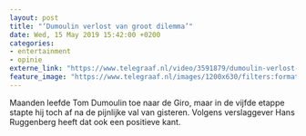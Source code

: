 ```yaml
---
layout: post
title: "‘Dumoulin verlost van groot dilemma’"
date: Wed, 15 May 2019 15:42:00 +0200
categories: 
- entertainment 
- opinie 
externe_link: "https://www.telegraaf.nl/video/3591879/dumoulin-verlost-van-groot-dilemma"
feature_image: "https://www.telegraaf.nl/images/1200x630/filters:format(jpeg):quality(80)/cdn-kiosk-api.telegraaf.nl/dbf982c8-771d-11e9-98be-0217670beecd.jpg"
---
```


<p class="intro">Maanden leefde Tom Dumoulin toe naar de Giro, maar in de vijfde etappe stapte hij toch af na de pijnlijke val van gisteren. Volgens verslaggever Hans Ruggenberg heeft dat ook een positieve kant.</p>
